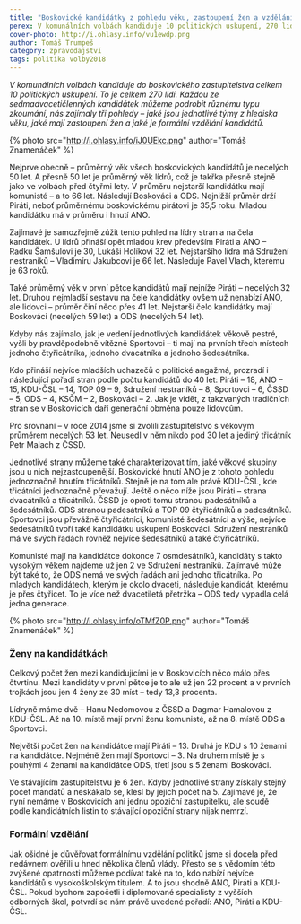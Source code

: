 ```yaml
---
title: "Boskovické kandidátky z pohledu věku, zastoupení žen a vzdělání"
perex: V komunálních volbách kandiduje 10 politických uskupení, 270 lidí. Jaké jsou jednotlivé týmy z hlediska věku, jaké mají zastoupení žen a jaké je formální vzdělání kandidátů?
cover-photo: http://i.ohlasy.info/vu1ewdp.png
author: Tomáš Trumpeš
category: zpravodajství
tags: politika volby2018
---
```


*V komunálních volbách kandiduje do boskovického zastupitelstva celkem 10 politických uskupení. To je celkem 270 lidí. Každou ze sedmadvacetičlenných kandidátek můžeme podrobit různému typu zkoumání, nás zajímaly tři pohledy – jaké jsou jednotlivé týmy z hlediska věku, jaké mají zastoupení žen a jaké je formální vzdělání kandidátů.*

{% photo src="http://i.ohlasy.info/iJ0UEkc.png" author="Tomáš Znamenáček" %}

Nejprve obecně – průměrný věk všech boskovických kandidátů je necelých 50 let. A přesně 50 let je průměrný věk lídrů, což je takřka přesně stejně jako ve volbách před čtyřmi lety. V průměru nejstarší kandidátku mají komunisté – a to 66 let. Následují Boskováci a ODS. Nejnižší průměr drží Piráti, neboť průměrnému boskovickému pirátovi je 35,5 roku. Mladou kandidátku má v průměru i hnutí ANO.

Zajímavé je samozřejmě zúžit tento pohled na lídry stran a na čela kandidátek. U lídrů přináší opět mladou krev především Piráti a ANO – Radku Šamšulovi je 30, Lukáši Holíkovi 32 let. Nejstaršího lídra má Sdružení nestraníků – Vladimíru Jakubcovi je 66 let. Následuje Pavel Vlach, kterému je 63 roků. 

Také průměrný věk v první pětce kandidátů mají nejníže Piráti – necelých 32 let. Druhou nejmladší sestavu na čele kandidátky ovšem už nenabízí ANO, ale lidovci – průměr činí něco přes 41 let. Nejstarší čelo kandidátky mají Boskováci (necelých 59 let) a ODS (necelých 54 let).

Kdyby nás zajímalo, jak je vedení jednotlivých kandidátek věkově pestré, vyšli by pravděpodobně vítězně Sportovci – ti mají na prvních třech místech jednoho čtyřicátníka, jednoho dvacátníka a jednoho šedesátníka.

Kdo přináší nejvíce mladších uchazečů o politické angažmá, prozradí i následující pořadí stran podle počtu kandidátů do 40 let: Piráti – 18, ANO – 15, KDU-ČSL – 14, TOP 09 – 9, Sdružení nestraníků – 8, Sportovci – 6, ČSSD – 5, ODS – 4, KSČM – 2, Boskováci – 2. Jak je vidět, z takzvaných tradičních stran se v Boskovicích daří generační obměna pouze lidovcům.

Pro srovnání – v roce 2014 jsme si zvolili zastupitelstvo s věkovým průměrem necelých 53 let. Neusedl v něm nikdo pod 30 let a jediný třicátník Petr Malach z ČSSD.

Jednotlivé strany můžeme také charakterizovat tím, jaké věkové skupiny jsou u nich nejzastoupenější. Boskovické hnutí ANO je z tohoto pohledu jednoznačně hnutím třicátníků. Stejně je na tom ale právě KDU-ČSL, kde třicátníci jednoznačně převažují. Ještě o něco níže jsou Piráti – strana dvacátníků a třicátníků. ČSSD je oproti tomu stranou padesátníků a šedesátníků. ODS stranou padesátníků a TOP 09 čtyřicátníků a padesátníků. Sportovci jsou převážně čtyřicátníci, komunisté šedesátníci a výše, nejvíce šedesátníků tvoří také kandidátku uskupení Boskováci. Sdružení nestraníků má ve svých řadách rovněž nejvíce šedesátníků a také čtyřicátníků.

Komunisté mají na kandidátce dokonce 7 osmdesátníků, kandidáty s takto vysokým věkem najdeme už jen 2 ve Sdružení nestraníků. Zajímavé může být také to, že ODS nemá ve svých řadách ani jednoho třicátníka. Po mladých kandidátech, kterým je okolo dvaceti, následuje kandidát, kterému je přes čtyřicet. To je více než dvacetiletá přetržka – ODS tedy vypadla celá jedna generace.

{% photo src="http://i.ohlasy.info/oTMfZ0P.png" author="Tomáš Znamenáček" %}

### Ženy na kandidátkách

Celkový počet žen mezi kandidujícími je v Boskovicích něco málo přes čtvrtinu. Mezi kandidáty v první pětce je to ale už jen 22 procent a v prvních trojkách jsou jen 4 ženy ze 30 míst – tedy 13,3 procenta.

Lídryně máme dvě – Hanu Nedomovou z ČSSD a Dagmar Hamalovou z KDU-ČSL. Až na 10. místě mají první ženu komunisté, až na 8. místě ODS a Sportovci.

Největší počet žen na kandidátce mají Piráti – 13. Druhá je KDU s 10 ženami na kandidátce. Nejméně žen mají Sportovci – 3. Na druhém místě je s pouhými 4 ženami na kandidátce ODS, třetí jsou s 5 ženami Boskováci.

Ve stávajícím zastupitelstvu je 6 žen. Kdyby jednotlivé strany získaly stejný počet mandátů a neskákalo se, klesl by jejich počet na 5. Zajímavé je, že nyní nemáme v Boskovicích ani jednu opoziční zastupitelku, ale soudě podle kandidátních listin to stávající opoziční strany nijak nemrzí.

### Formální vzdělání

Jak ošidné je důvěřovat formálnímu vzdělání politiků jsme si docela před nedávnem ověřili u hned několika členů vlády. Přesto se s vědomím této zvýšené opatrnosti můžeme podívat také na to, kdo nabízí nejvíce kandidátů s vysokoškolským titulem. A to jsou shodně ANO, Piráti a KDU-ČSL. Pokud bychom započetli i diplomované specialisty z vyšších odborných škol, potvrdí se nám právě uvedené pořadí: ANO, Piráti a KDU-ČSL.
